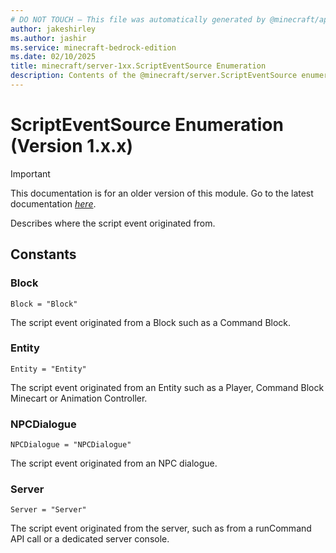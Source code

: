 ```yaml
---
# DO NOT TOUCH — This file was automatically generated by @minecraft/api-docs-generator, to report problems file an issue at https://github.com/Mojang/minecraft-scripting-libraries
author: jakeshirley
ms.author: jashir
ms.service: minecraft-bedrock-edition
ms.date: 02/10/2025
title: minecraft/server-1xx.ScriptEventSource Enumeration
description: Contents of the @minecraft/server.ScriptEventSource enumeration (Version 1.x.x).
---
```

# ScriptEventSource Enumeration (Version 1.x.x)

> [!IMPORTANT]
> This documentation is for an older version of this module. Go to the latest documentation [*here*](../../../scriptapi/minecraft/server/ScriptEventSource.md).

Describes where the script event originated from.

## Constants
### **Block**
`Block = "Block"`

The script event originated from a Block such as a Command Block.
### **Entity**
`Entity = "Entity"`

The script event originated from an Entity such as a Player, Command Block Minecart or Animation Controller.
### **NPCDialogue**
`NPCDialogue = "NPCDialogue"`

The script event originated from an NPC dialogue.
### **Server**
`Server = "Server"`

The script event originated from the server, such as from a runCommand API call or a dedicated server console.
